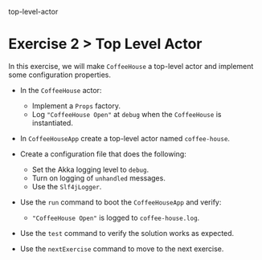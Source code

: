 top-level-actor

# Exercise 2 > Top Level Actor

In this exercise, we will make `CoffeeHouse` a top-level actor and implement
some configuration properties.

- In the `CoffeeHouse` actor:

    - Implement a `Props` factory.
    - Log `"CoffeeHouse Open"` at `debug` when the `CoffeeHouse` is instantiated.

- In `CoffeeHouseApp` create a top-level actor named `coffee-house`.

- Create a configuration file that does the following:

    - Set the Akka logging level to `debug`.
    - Turn on logging of `unhandled` messages.
    - Use the `Slf4jLogger`.

- Use the `run` command to boot the `CoffeeHouseApp` and verify:

    - `"CoffeeHouse Open"` is logged to `coffee-house.log`.

- Use the `test` command to verify the solution works as expected.

- Use the `nextExercise` command to move to the next exercise.
